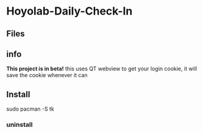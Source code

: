 # Hoyolab-Daily-Check-In



## Files


## info

**This project is in beta!**
this uses QT webview to get your login cookie, it will save the cookie whenever it can

## Install
sudo pacman -S tk

### uninstall

